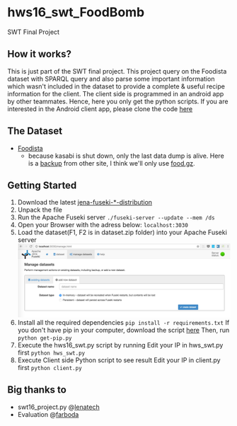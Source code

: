 # hws16_swt_FoodBomb
SWT Final Project

## How it works?
This is just part of the SWT final project.
This project query on the Foodista dataset with SPARQL query and also parse some important information which wasn't included in the dataset to provide a complete & useful recipe information for the client.
The client side is programmed in an android app by other teammates. Hence, here you only get the python scripts. If you are interested in the Android client app, please clone the code [here](https://github.com/10bitomaroof/AndroidReceipeApp)

## The Dataset
- [Foodista](https://datahub.io/dataset/foodista)
	* because kasabi is shut down, only the last data dump is alive. Here is a [backup](https://archive.org/download/kasabi) from other site, I think we'll only use [food.gz](https://archive.org/download/kasabi/food.gz).

## Getting Started
1. Download the latest [jena-fuseki-*-distribution](https://jena.apache.org/documentation/serving_data/)
2. Unpack the file
3. Run the Apache Fuseki server
`./fuseki-server --update --mem /ds`
4. Open your Browser with the adress below:
`localhost:3030`
5. Load the dataset(F1, F2 is in dataset.zip folder) into your Apache Fuseki server
![Fuseki-screenshot](https://github.com/lenatech/hws16_swt_FoodBomb/blob/master/assets/Fuseki-screenshot.jpg?raw=true)
6. Install all the required dependencies
`pip install -r requirements.txt`
If you don't have pip in your computer, download the script [here](https://bootstrap.pypa.io/get-pip.py)
Then, run `python get-pip.py`  
7. Execute the hws16_swt.py script by running
Edit your IP in hws_swt.py first
`python hws_swt.py`
8. Execute Client side Python script to see result
Edit your IP in client.py first
`python client.py`

## Big thanks to 
- swt16_project.py @[lenatech](https://github.com/lenatech)
- Evaluation @[farboda](https://github.com/farboda)



